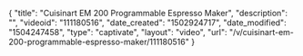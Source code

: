 {
    "title": "Cuisinart EM 200 Programmable Espresso Maker",
    "description": "",
    "videoid": "111180516",
    "date_created": "1502924717",
    "date_modified": "1504247458",
    "type": "captivate",
    "layout": "video",
    "url": "\/v\/cuisinart-em-200-programmable-espresso-maker\/111180516"
}